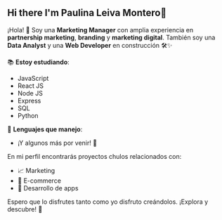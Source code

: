 ## Hi there I'm Paulina Leiva Montero👋

¡Hola! 👋 Soy una **Marketing Manager** con amplia experiencia en **partnership marketing**, **branding** y **marketing digital**. También soy una **Data Analyst** y una **Web Developer** en construcción 🛠️✨

📚 **Estoy estudiando**: 
- JavaScript
- React JS
- Node JS
- Express
- SQL
- Python

🔧 **Lenguajes que manejo**:
- ¡Y algunos más por venir! 🚀

En mi perfil encontrarás proyectos chulos relacionados con:
- 📈 Marketing
- 🛒 E-commerce
- 📱 Desarrollo de apps

Espero que lo disfrutes tanto como yo disfruto creándolos. ¡Explora y descubre! 🌟
